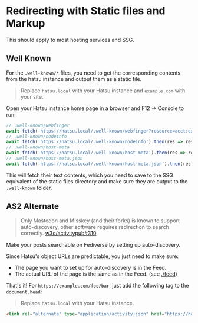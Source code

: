# Redirecting with Static files and Markup

This should apply to most hosting services and SSG.

## Well Known

For the `.well-known/*` files, you need to get the corresponding contents from the hatsu instance and output them as a static file.

> Replace `hatsu.local` with your Hatsu instance and `example.com` with your site.

Open your Hatsu instance home page in a browser and F12 -> Console to run:

```js
// .well-known/webfinger
await fetch('https://hatsu.local/.well-known/webfinger?resource=acct:example.com@hatsu.local').then(res => res.text())
// .well-known/nodeinfo
await fetch('https://hatsu.local/.well-known/nodeinfo').then(res => res.text())
// .well-known/host-meta
await fetch('https://hatsu.local/.well-known/host-meta').then(res => res.text()).then(text => text.split('\n').map(v => v.trim()).join(''))
// .well-known/host-meta.json
await fetch('https://hatsu.local/.well-known/host-meta.json').then(res => res.text())
```

This will fetch their text contents,
which you need to save to the SSG equivalent of the static files directory and make sure they are output to the `.well-known` folder.

## AS2 Alternate

> Only Mastodon and Misskey (and their forks) is known to support auto-discovery, other software requires redirection to search correctly.
> [w3c/activitypub#310](https://github.com/w3c/activitypub/issues/310)

Make your posts searchable on Fediverse by setting up auto-discovery.

Since Hatsu's object URLs are predictable, you just need to make sure:

- The page you want to set up for auto-discovery is in the Feed.
- The actual URL of the page is the same as in the Feed. (see [./feed](./feed.md))

That's it! For `https://example.com/foo/bar`, just add the following tag to the `document.head`:

> Replace `hatsu.local` with your Hatsu instance.

```html
<link rel="alternate" type="application/activity+json" href="https://hatsu.local/o/https://example.com/foo/bar" />
```

